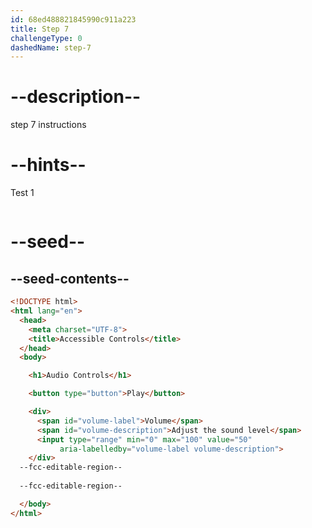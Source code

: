 ```yaml
---
id: 68ed488821845990c911a223
title: Step 7
challengeType: 0
dashedName: step-7
---
```


# --description--

step 7 instructions

# --hints--

Test 1

```js

```

# --seed--

## --seed-contents--

```html
<!DOCTYPE html>
<html lang="en">
  <head>
    <meta charset="UTF-8">
    <title>Accessible Controls</title>
  </head>
  <body>

    <h1>Audio Controls</h1>

    <button type="button">Play</button>

    <div>
      <span id="volume-label">Volume</span>
      <span id="volume-description">Adjust the sound level</span>
      <input type="range" min="0" max="100" value="50"
           aria-labelledby="volume-label volume-description">
    </div>
  --fcc-editable-region--
    
  --fcc-editable-region--

  </body>
</html>
```
